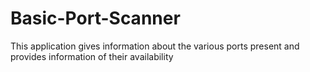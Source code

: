 # Basic-Port-Scanner
This application gives information about the various ports present and provides information of their availability
